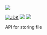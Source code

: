 [![](https://github.com/wutsi/wutsi-storage/actions/workflows/master.yml/badge.svg)](https://github.com/wutsi/wutsi-storage/actions/workflows/master.yml)

[![JDK](https://img.shields.io/badge/jdk-11-brightgreen.svg)](https://jdk.java.net/11/)
[![](https://img.shields.io/badge/maven-3.6-brightgreen.svg)](https://maven.apache.org/download.cgi)
![](https://img.shields.io/badge/language-kotlin-blue.svg)

API for storing file
